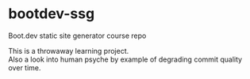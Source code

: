 # bootdev-ssg
Boot.dev static site generator course repo

This is a throwaway learning project.  
Also a look into human psyche by example of degrading commit quality over time.